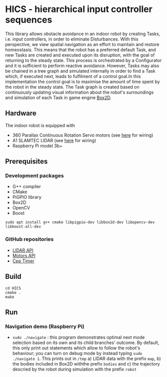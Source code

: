 # HICS - hierarchical input controller sequences
This library allows obstacle avoidance in an indoor robot by creating Tasks, i.e. input controllers, in order to eliminate Disturbances. With this perspective, we view spatial navigation as an effort to maintain and restore homeostasis. This means that the robot has a preferred default Task, and new Tasks are created and executed upon its disruption, with the goal of returning to the steady state. This process is orchestrated by a Configurator and it is sufficient to perform reactive avoidance. However, Tasks may also be chained in a tree graph and simulated internally in order to find a Task which, if executed next, leads to fulfilment of a control goal.In this implementation the control goal is to maximise the amount of time spent by the robot in the steady state. The Task graph is created based on continuously updating visual information about the robot's surroundings and simulation of each Task in game engine [Box2D](https://github.com/erincatto/box2d).

## Hardware
The indoor robot is equipped with 
* 360 Parallax Continuous Rotation Servo motors (see [here](https://github.com/berndporr/alphabot/blob/main/alphabot.cpp) for wiring)
* A1 SLAMTEC LIDAR (see [here](https://github.com/berndporr/rplidar_rpi) for wiring)
* Raspberry Pi model 3b+

## Prerequisites
### Development packages

* G++ compiler
* CMake
* PiGPIO library
* Box2D
* OpenCV
* Boost

`sudo apt install g++ cmake libpigpio-dev libbox2d-dev libopencv-dev libboost-all-dev`

### GitHub repositories

* [LIDAR API](https://github.com/berndporr/rplidar_rpi)
* [Motors API](https://github.com/berndporr/alphabot)
* [Cpp Timer](https://github.com/berndporr/cppTimer)

## Build
```
cd HICS
cmake .
make
```

## Run
### Navigation demo (Raspberry Pi)
* `sudo ./navigate` : this program demonstrates optimal next mode selection based on its own and its child branches' outcome. By default, this only print out statements which allow to follow the robot's behaviour; you can turn on debug mode by instead typing `sudo ./navigate 1`. This prints out in `/tmp` a) LIDAR data with the prefix `map`, b) the bodies included in Box2D withthe prefix `bodies` and c) the trajectory descried by the robot during simulation with the prefix `robot`

